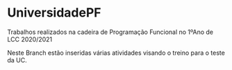 # UniversidadePF
Trabalhos realizados na cadeira de Programação Funcional no 1ºAno de LCC 2020/2021

Neste Branch estão inseridas várias atividades visando o treino para o teste da UC.
